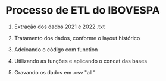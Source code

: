 # Processo de ETL do IBOVESPA

1. Extração dos dados 2021 e 2022 .txt

2. Tratamento dos dados, conforme o layout histórico

3. Adcioando o código com function

4. Utilizando as funções e aplicando o concat das bases

5. Gravando os dados em .csv "all"
